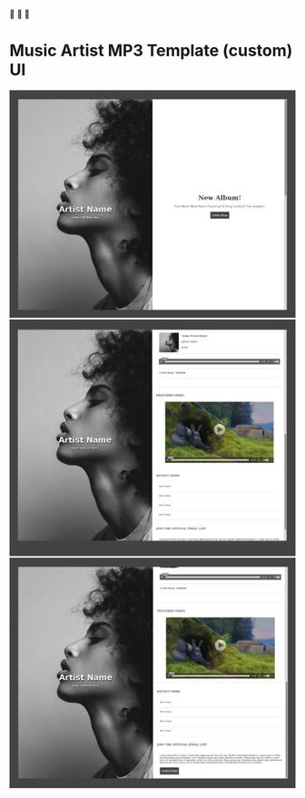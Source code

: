 🎵   🎵   🎵   
# Music Artist MP3 Template (custom) UI
![screenshot](https://github.com/moseleygj/WebPages/blob/master/MusicArtistPromotionSite/Screenshot%20from%202018-01-09%2021-08-59.png)
![screenshot](https://github.com/moseleygj/WebPages/blob/master/MusicArtistPromotionSite/Screenshot%20from%202018-01-09%2021-09-07.png)
![screenshot](https://github.com/moseleygj/WebPages/blob/master/MusicArtistPromotionSite/Screenshot%20from%202018-01-09%2021-08-52.png)



